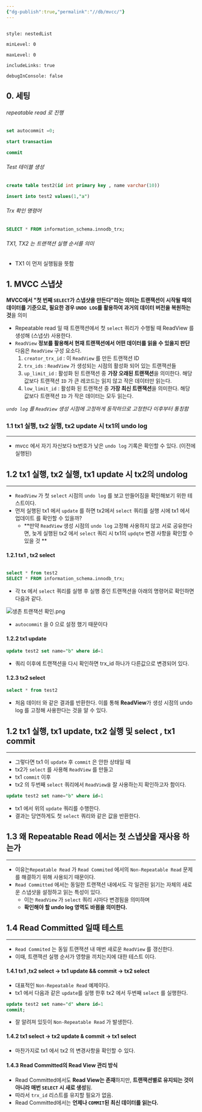 ```yaml
---
{"dg-publish":true,"permalink":"//db/mvcc/"}
---
```



```table-of-contents

style: nestedList

minLevel: 0

maxLevel: 0

includeLinks: true

debugInConsole: false

```

## 0. 세팅
######  repeatable read 로 진행
```sql
set autocommit =0;

start transaction

commit
```

###### Test 테이블 생성
```sql
create table test2(id int primary key , name varchar(10))

insert into test2 values(1,"a")
```

###### Trx 확인 명령어
```sql
SELECT * FROM information_schema.innodb_trx;
```

######  TX1, TX2 는 트랜잭션 실행 순서를 의미 
- TX1 이 먼저 실행됨을 뜻함

## 1. MVCC 스냅샷 

**MVCC에서 "첫 번째 `SELECT`가 스냅샷을 만든다"라는 의미는 트랜잭션이 시작될 때의 데이터를 기준으로, 필요한 경우 `UNDO LOG`를 활용하여 과거의 데이터 버전을 복원하는 것**을 의미

- Repeatable read 일 때 트랜잭션에서 첫 `select` 쿼리가 수행될 때 ReadView 를 생성해 (스냅샷) 사용한다.
- `ReadView` **정보를 활용해서 현재 트랜잭션에서 어떤 데이터를 읽을 수 있을지 판단** 다음은 `ReadView` 구성 요소다.
	1. `creator_trx_id` : 이 `ReadView` 를 만든  트랜잭션 ID
	2. `trx_ids` : `ReadView` 가 생성되는 시점의 활성화 되어 있는 트랜잭션들
	3. `up_limit_id` : 활성화 된 트랜잭션 중 **가장 오래된 트랜잭션**을 의미한다. 해당 값보다 트랜잭션 `ID` 가 큰 레코드는 읽지 않고 작은 데이터만 읽는다.
	4. `low_limit_id` : 활성화 된 트랜잭션 중 **가장 최신 트랜잭션**을 의미한다. 해당 값보다 트랜잭션 `ID` 가 작은 데이터는 모두 읽는다.



 *`undo log` 를 `ReadView` 생성 시점에 고정하게 동작하므로 고정한다 이후부터 통칭함*

### 1.1 tx1 실행, tx2 실행, tx2 update 시 tx1의 undo log
---
- mvcc 에서 자기 자신보다 tx번호가 낮은 `undo log` 기록은 확인할 수 있다. (이전에 실행된)

## 1.2 tx1 실행, tx2 실행, tx1 update 시 tx2의 undolog
---
- `ReadView` 가  첫 `select` 시점의 `undo log` 를 보고 만들어짐을 확인해보기 위한 테스트이다.
- 먼저 실행된 tx1 에서 `update` 를 하면 tx2에서 `select` 쿼리를 실행 시에 tx1 에서 업데이트 를 확인할 수 있을까?
	- **만약 `ReadView` 생성 시점의 `undo log` 고정해 사용하지 않고 서로 공유한다면, 늦게 실행된 tx2 에서 `select` 쿼리 시 tx1의 `updqte` 변경 사항을 확인할 수 있을 것 **

#### 1.2.1 tx1 , tx2 select
```sql

select * from test2
SELECT * FROM information_schema.innodb_trx;
```
- 각 tx 에서 `select` 쿼리를 실행 후 실행 중인 트랜잭션을 아래의 명령어로 확인하면 다음과 같다. 

![생존 트랜잭션 확인.png](/img/user/images/생존-트랜잭션-확인.png)

- `autocommit` 을 0 으로 설정 했기 때문이다

#### 1.2.2 tx1 update
```sql
update test2 set name="b" where id=1
```
- 쿼리 이후에 트랜잭션을 다시 확인하면 trx_id  하나가 다른값으로 변경되어 있다.

#### 1.2.3 tx2 select
```sql
select * from test2
```
- 처음 데이터 와 같은 결과를 반환한다. 이를 통해 **ReadView**가 생성 시점의 undo log 를 고정해 사용한다는 것을 알 수 있다.

## 1.2 tx1 실행, tx1 update, tx2 실행 및 select , tx1 commit
---
- 그렇다면 tx1 이 `update` 후 `commit` 은 안한 상태일 때 
- tx2가 `select` 를 사용해 `ReadView` 를 만들고
- tx1 `commit` 이후 
- tx2 의 두번째 `select` 쿼리에서 `ReadView을` 잘 사용하는지 확인하고자 함이다.


```sql
update test2 set name="b" where id=1
```
- tx1 에서 위의 `update` 쿼리를 수행한다. 
- 결과는 당연하게도 첫 `select` 쿼리와 같은 값을 반환한다.

## 1.3 왜 Repeatable Read 에서는 첫 스냅샷을 재사용 하는가
---
- 이유는`Repeatable Read` 가  `Read Commited` 에서의 `Non-Repeatable Read` 문제를 해결하기 위해 사용되기 때문이다.
- `Read Committed` 에서는 동일한 트랜잭션 내에서도 각 일관된 읽기는 자체의 새로운 스냅샷을 설정하고 읽는 특성이 있다.
	- 이는 `ReadView` 가 `select` 쿼리 시마다 변경됨을 의미하며
	- **확인해야 할 undo log 영역도 바뀜을 의미한다.**

## 1.4  Read Committed 일때 테스트
---
- `Read Commited` 는 동일 트랜잭션 내 매번 새로운 `ReadView` 를 갱신한다.
- 이때, 트랜잭션 실행 순서가 영향을 끼치는지에 대한 테스트 이다.

#### 1.4.1 tx1 ,tx2 select -> tx1 update && commit -> tx2 select
- 대표적인 `Non-Repeatable Read` 예제이다.
- tx1 에서 다음과 같은 `update`를 실행 한후 tx2 에서 두번째 `select` 를 실행한다.

```sql
update test2 set name="d" where id=1
commit;
```
- 잘 알려져 있듯이  `Non-Repeatable Read` 가 발생한다.



#### 1.4.2 tx1 select → tx2 update & commit → tx1 select
- 마찬가지로 tx1 에서 tx2 의 변경사항을 확인할 수 있다.


#### 1.4.3 Read Committed의 Read View 관리 방식
- Read Committed에서도 **Read View는 존재**하지만, **트랜잭션별로 유지되는 것이 아니라 매번 `SELECT` 시 새로 생성**됨.
- 따라서 `trx_id` 리스트를 유지할 필요가 없음.
- Read Committed에서는 **언제나 `COMMIT`된 최신 데이터를 읽는다.**
